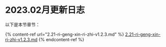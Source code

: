 # 2023.02月更新日志

以下是本节章节：

{% content-ref url="2.21-ri-geng-xin-ri-zhi-v1.2.3.md" %}
[2.21-ri-geng-xin-ri-zhi-v1.2.3.md](2.21-ri-geng-xin-ri-zhi-v1.2.3.md)
{% endcontent-ref %}
